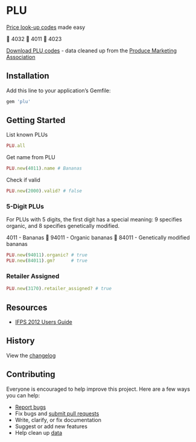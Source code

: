 # PLU

[Price look-up codes](https://en.wikipedia.org/wiki/Price_look-up_code) made easy

:watermelon: 4032
:banana: 4011
:grapes: 4023

[Download PLU codes](https://raw.github.com/ankane/plu/master/plu_codes.csv) - data cleaned up from the [Produce Marketing Association](http://www.plucodes.com)

## Installation

Add this line to your application’s Gemfile:

```ruby
gem 'plu'
```

## Getting Started

List known PLUs

```ruby
PLU.all
```

Get name from PLU

```ruby
PLU.new(4011).name # Bananas
```

Check if valid

```ruby
PLU.new(2000).valid? # false
```

### 5-Digit PLUs

For PLUs with 5 digits, the first digit has a special meaning: 9 specifies organic, and 8 specifies genetically modified.

4011 - Bananas :banana:
94011 - Organic bananas :banana:
84011 - Genetically modified bananas

```ruby
PLU.new(94011).organic? # true
PLU.new(84011).gm?      # true
```

### Retailer Assigned

```ruby
PLU.new(3170).retailer_assigned? # true
```

## Resources

- [IFPS 2012 Users Guide](http://www.plucodes.com/docs/Users_Guide_July_2012_FINAL.pdf)

## History

View the [changelog](https://github.com/ankane/plu/blob/master/CHANGELOG.md)

## Contributing

Everyone is encouraged to help improve this project. Here are a few ways you can help:

- [Report bugs](https://github.com/ankane/plu/issues)
- Fix bugs and [submit pull requests](https://github.com/ankane/plu/pulls)
- Write, clarify, or fix documentation
- Suggest or add new features
- Help clean up [data](https://github.com/ankane/plu/blob/master/plu_codes.csv)

